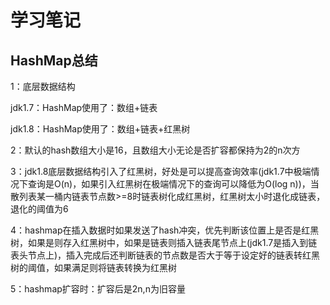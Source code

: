 # 学习笔记

## HashMap总结

1：底层数据结构

jdk1.7：HashMap使用了：数组+链表

jdk1.8：HashMap使用了：数组+链表+红黑树

2：默认的hash数组大小是16，且数组大小无论是否扩容都保持为2的n次方

3：jdk1.8底层数据结构引入了红黑树，好处是可以提高查询效率(jdk1.7中极端情况下查询是O(n)，如果引入红黑树在极端情况下的查询可以降低为O(log n))，当散列表某一桶内链表节点数>=8时链表树化成红黑树，红黑树太小时退化成链表，退化的阈值为6

4：hashmap在插入数据时如果发送了hash冲突，优先判断该位置上是否是红黑树，如果是则存入红黑树中，如果是链表则插入链表尾节点上(jdk1.7是插入到链表头节点上)，插入完成后还判断链表的节点数是否大于等于设定好的链表转红黑树的阈值，如果满足则将链表转换为红黑树

5：hashmap扩容时：扩容后是2n,n为旧容量